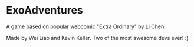 ExoAdventures
=============

A game based on popular webcomic "Extra Ordinary" by Li Chen.

Made by Wei Liao and Kevin Keller. Two of the most awesome devs ever! :)